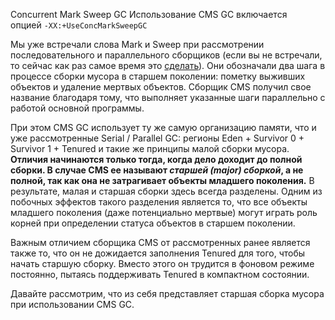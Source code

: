 Concurrent Mark Sweep GC
Использование CMS GC включается опцией `-XX:+UseConcMarkSweepGC`

Мы уже встречали слова Mark и Sweep при рассмотрении последовательного и параллельного сборщиков (если вы не встречали, то сейчас как раз самое время это [сделать](https://habrahabr.ru/post/269707/)). Они обозначали два шага в процессе сборки мусора в старшем поколении: пометку выживших объектов и удаление мертвых объектов. Сборщик CMS получил свое название благодаря тому, что выполняет указанные шаги параллельно с работой основной программы.

При этом CMS GC использует ту же самую организацию памяти, что и уже рассмотренные Serial / Parallel GC: регионы Eden + Survivor 0 + Survivor 1 + Tenured и такие же принципы малой сборки мусора. **Отличия начинаются только тогда, когда дело доходит до полной сборки. В случае CMS ее называют _старшей (major) сборкой_, а не полной, так как она не затрагивает объекты младшего поколения.** В результате, малая и старшая сборки здесь всегда разделены. Одним из побочных эффектов такого разделения является то, что все объекты младшего поколения (даже потенциально мертвые) могут играть роль корней при определении статуса объектов в старшем поколении.  
  
Важным отличием сборщика CMS от рассмотренных ранее является также то, что он не дожидается заполнения Tenured для того, чтобы начать старшую сборку. Вместо этого он трудится в фоновом режиме постоянно, пытаясь поддерживать Tenured в компактном состоянии.  
  
Давайте рассмотрим, что из себя представляет старшая сборка мусора при использовании CMS GC.

